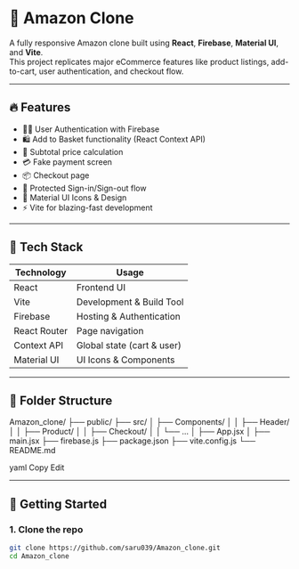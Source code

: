 # 🛒 Amazon Clone

A fully responsive Amazon clone built using **React**, **Firebase**, **Material UI**, and **Vite**.  
This project replicates major eCommerce features like product listings, add-to-cart, user authentication, and checkout flow.

---

## 🔥 Features

- 🧑‍💻 User Authentication with Firebase
- 🛍 Add to Basket functionality (React Context API)
- 🧾 Subtotal price calculation
- 💳 Fake payment screen
- 📦 Checkout page
- 🔐 Protected Sign-in/Sign-out flow
- 🎨 Material UI Icons & Design
- ⚡️ Vite for blazing-fast development

---

## 🧰 Tech Stack

| Technology    | Usage                        |
|---------------|------------------------------|
| React         | Frontend UI                  |
| Vite          | Development & Build Tool     |
| Firebase      | Hosting & Authentication     |
| React Router  | Page navigation              |
| Context API   | Global state (cart & user)   |
| Material UI   | UI Icons & Components        |

---

## 📁 Folder Structure

Amazon_clone/
├── public/
├── src/
│ ├── Components/
│ │ ├── Header/
│ │ ├── Product/
│ │ ├── Checkout/
│ │ └── ...
│ ├── App.jsx
│ ├── main.jsx
├── firebase.js
├── package.json
├── vite.config.js
└── README.md

yaml
Copy
Edit

---

## 🚀 Getting Started

### 1. Clone the repo

```bash
git clone https://github.com/saru039/Amazon_clone.git
cd Amazon_clone
